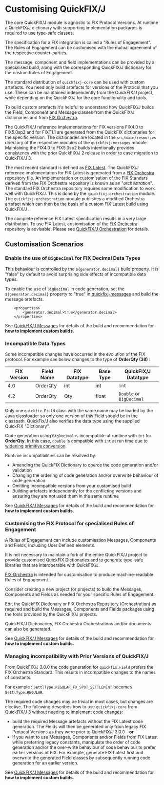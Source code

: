 
# Customising QuickFIX/J

The core QuickFIX/J module is agnostic to FIX Protocol Versions. At runtime a QuickFIX/J dictionary with supporting implementation packages is required to use type-safe classes.

The specification for a FIX integration is called a "Rules of Engagement". The Rules of Engagement can be customised with the mutual agreement of the respective counter-parties.

The message, component and field implementations can be provided by a specialised build, along with the corresponding QuickFIX/J dictionary for the custom Rules of Engagement. 

The standard distribution of ```quickfixj-core``` can be used with custom artefacts. You need only build artefacts for versions of the Protocol that you use. These can be maintained independently from the QuickFIX/J project, while depending on the QuickFIX/J for the core functionality and tools.

To build custom artefacts it's helpful to understand how QuickFIX/J builds the Field, Component and Message classes from the QuickFIX/J dictionaries and from [FIX Orchestra](https://www.fixtrading.org/standards/fix-orchestra/).

The QuickFIX/J reference implementations for FIX versions FIX4.0 to FIX5.0sp2 and for FIXT1.1 are generated from the QuickFIX dictionaries for the specific version. The dictionaries are located in the ```src/main/resources``` directory of the respective modules of the ```quickfixj-messages``` module. 
Maintaining the FIX4.0 to FIX5.0sp2 builds intentionally provides consistency with the prior QuickFIX/J 2 release in order to ease migration to QuickFIX/J 3.  

The most recent standard is defined as [FIX Latest](https://www.fixtrading.org/online-specification/). The QuickFIX/J reference implementation for FIX Latest is generated from a [FIX Orchestra](https://www.fixtrading.org/standards/fix-orchestra/) repository file. 
An implementation or customisation of the FIX Standars derived from the FIX Orchestra repository is known as an "_orchestration_". 
The standard FIX Orchestra repository requires some modification to work well with QuickFIX/J. 
This is done by the ```quickfixj-orchestration``` module. 
The ```quickfixj-orchestration``` module publishes a modified Orchestra artefact which can then be the basis of a custom FIX Latest build using QuickFIX/J .

The complete reference FIX Latest specification results in a very large distribution. 
To use FIX Latest, customisation of the [FIX Orchestra](https://www.fixtrading.org/standards/fix-orchestra/) repository is advisable.
Please see [QuickFIX/J Orchestration](./quickfixj-orchestration/readme.md) for details.

## Customisation Scenarios

### **Enable the use of ```BigDecimal``` for FIX Decimal Data Types**

This behaviour is controlled by the ```${generator.decimal}``` build property. It is "false" by default to avoid surprising side effects of incompatible data types.

To enable the use of  ```BigDecimal``` in code generation, set the  ```${generator.decimal}``` property to "true" in [quickfixj-messages](./quickfixj-messages/readme.md) and build the message artefacts.

```
	<properties>
		<generator.decimal>true</generator.decimal>
	</properties>
```
See [QuickFIX/J Messages](./quickfixj-messages/readme.md) for details of the build and recommendation for  **how to implement custom builds.**

### **Incompatible Data Types**

Some incompatible changes have occurred in the evolution of the FIX protocol. For example see below changes to the type of **OrderQty (38)** :

|FIX Version|Field Name|FIX Datatype|Base Type|QuickFIX/J Datatype|
|---|---|---|---|---|
|4.0|OrderQty|int|int|```int```|
|4.2|OrderQty|Qty|float|```Double``` or ```BigDecimal```|

Only one ```quickfix.Field``` class with the same name may be loaded by the Java classloader so only one version of this Field should be in the classpath. QuickFix/J also verifies the data type using the supplied QuickFIX "Dictionary". 

Code generation using ```BigDecimal``` is incompatible at runtime with ```int``` for **OrderQty**. In this case, ```double``` is compatible with ```int``` at run time due to [widening primitive conversion](http://titanium.cs.berkeley.edu/doc/java-langspec-1.0/5.doc.html). 

Runtime incompatibilities can be resolved by:
* Amending the QuickFIX Dictionary to coerce the code generation and/or validation
* Changing the ordering of code generation and/or overwrite behaviour of code generation
* Omitting incompatible versions from your customised build
* Building artefacts independently for the conflicting versions and ensuring they are not used them in the same runtime

See [QuickFIX/J Messages](./quickfixj-messages/readme.md) for details of the build and recommendation for  **how to implement custom builds.**

### **Customising the FIX Protocol for specialised Rules of Engagement**

A Rules of Engagement can include customisation Messages, Components and Fields, including User Defined elements.

It is not necessary to maintain a fork of the entire QuickFIX/J project to provide customised QuickFIX Dictionaries and to 
generate type-safe libraries that are interoperable with QuickFIX/J. 

[FIX Orchestra](https://www.fixtrading.org/standards/fix-orchestra/) is intended for customisation to produce machine-readable Rules of Engagement.

Consider creating a new project (or projects) to build the Messages, Components and Fields as needed for your specific Rules of Engagement. 

Edit the QuickFIX Dictionary or FIX Orchestra Repository (Orchestration) as required and 
build the Messages, Components and Fields packages using the tools provided by the QuickFIX/J projects. 

QuickFIX/J Dictionaries, FIX Orchestra Orchestrations and/or documents can also be generated. 

See [QuickFIX/J Messages](./quickfixj-messages/readme.md) for details of the build and recommendation for  **how to implement custom builds.**

### **Managing incompatibility with Prior Versions of QuickFIX/J**

From QuickFIX/J 3.0.0 the code generation for ```quickfix.Field``` prefers the FIX Orchestra Standard. This results in incompatible changes to the names of constants. 

For example : ```SettlType.REGULAR_FX_SPOT_SETTLEMENT``` becomes ```SettlType.REGULAR```. 

The required code changes may be trivial in most cases, but changes are elective. 
The following describes how to use ```quickfixj-core``` from QuickFIX/J  3 without needing to implement code changes:
* build the required Message artefacts without the FIX Latest code generation. The Fields will then be generated only from legacy FIX Protocol Versions as they were prior to QuickFIX/J 3.0.0 - **or**
* if you want to use Messages, Components and/or Fields from FIX Latest while preferring legacy constants, 
manipulate the order of code generation and/or the over-write behaviour of code behaviour to prefer earlier versions of FIX. 
For example, generate FIX Latest first and overwrite the generated Field classes by subsequently running code generation for an earlier version.

See [QuickFIX/J Messages](./quickfixj-messages/readme.md) for details of the build and recommendation for  **how to implement custom builds.**
